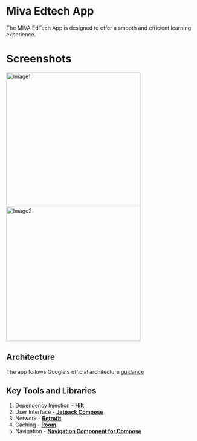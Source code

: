 # Miva Edtech App
The MIVA EdTech App is designed to offer a smooth and efficient learning experience.

# Screenshots
<img width="355" alt="Image1" src="https://github.com/user-attachments/assets/6ace3033-2179-4c9f-84c4-7b5ff766a3c3">
<img width="355" alt="Image2" src="https://github.com/user-attachments/assets/adb66e9f-47f8-4196-994f-d3f09d30c0b5">


## Architecture
The app follows Google's official architecture [guidance](https://developer.android.com/topic/architecture)

## Key Tools and Libraries 
1. Dependency Injection - **[Hilt](https://developer.android.com/training/dependency-injection/hilt-android)**
2. User Interface - **[Jetpack Compose](https://developer.android.com/jetpack/compose)**
3. Network - **[Retrofit](https://ktor.io)**
4. Caching - **[Room](https://developer.android.com/training/data-storage/room)**
5. Navigation - **[Navigation Component for Compose](https://developer.android.com/jetpack/compose/navigation)**
